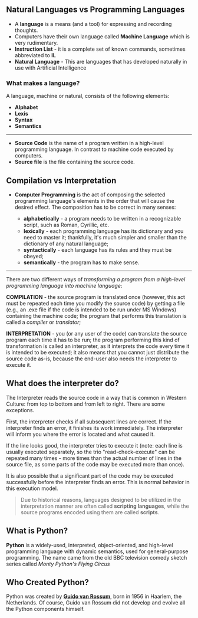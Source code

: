 
## Natural Languages vs Programming Languages
- A **language** is a means (and a tool) for expressing and recording thoughts.
- Computers have their own language called **Machine Language** which is very rudimentary.
- **Instruction List** - it is a complete set of known commands, sometimes abbreviated to **IL**
- **Natural Language** - This are languages that has developed naturally in use with Artificial Intelligence


### What makes a language?
A language, machine or natural, consists of the following elements:
- **Alphabet**
- **Lexis**
- **Syntax**
- **Semantics**

---
- **Source Code** is the name of a program written in a high-level programming language. In contrast to machine code executed by computers.
- **Source file** is the file containing the source code.

## Compilation vs Interpretation
- **Computer Programming** is the act of composing the selected programming language's elements in the order that will cause the desired effect. The composition has to be correct in many senses:

	-   **alphabetically** - a program needs to be written in a recognizable script, such as Roman, Cyrillic, etc.
	-   **lexically** - each programming language has its dictionary and you need to master it; thankfully, it's much simpler and smaller than the dictionary of any natural language;
	-   **syntactically** - each language has its rules and they must be obeyed;
	-   **semantically** - the program has to make sense.
---
There are two different ways of *transforming a program from a high-level programming language into machine language*:

**COMPILATION** - the source program is translated once (however, this act must be repeated each time you modify the source code) by getting a file (e.g., an .exe file if the code is intended to be run under MS Windows) containing the machine code; the program that performs this translation is called a *compiler* or *translator*;

**INTERPRETATION** - you (or any user of the code) can translate the source program each time it has to be run; the program performing this kind of transformation is called an interpreter, as it interprets the code every time it is intended to be executed; it also means that you cannot just distribute the source code as-is, because the end-user also needs the interpreter to execute it.


## What does the interpreter do?
The Interpreter reads the source code in a way that is common in Western Culture: from top to bottom and from left to right. There are some exceptions.

First, the interpreter checks if all subsequent lines are correct. If the interpreter finds an error, it finishes its work immediately. The interpreter will inform you where the error is located and what caused it.

If the line looks good, the interpreter tries to execute it (note: each line is usually executed separately, so the trio "read-check-execute" can be repeated many times - more times than the actual number of lines in the source file, as some parts of the code may be executed more than once).

It is also possible that a significant part of the code may be executed successfully before the interpreter finds an error. This is normal behavior in this execution model.


>  Due to historical reasons, languages designed to be utilized in the interpretation manner are often called **scripting languages**, while the source programs encoded using them are called **scripts**.


## What is Python?
**Python** is a widely-used, interpreted, object-oriented, and high-level programming language with dynamic semantics, used for general-purpose programming. The name came from the old BBC television comedy sketch series called *Monty Python's Flying Circus*

## Who Created Python?
Python was created by **[Guido van Rossum](https://en.wikipedia.org/wiki/Guido_van_Rossum)**, born in 1956 in Haarlem, the Netherlands. Of course, Guido van Rossum did not develop and evolve all the Python components himself.
